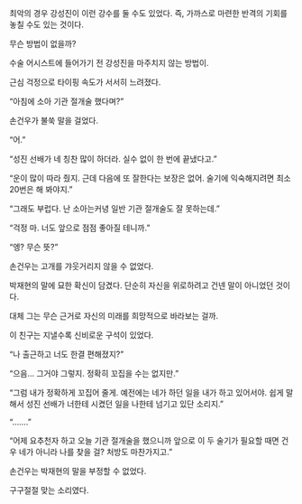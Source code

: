 최악의 경우 강성진이 이런 강수를 둘 수도 있었다. 즉, 가까스로 마련한 반격의 기회를 놓칠 수도 있는 것이다.

무슨 방법이 없을까?

수술 어시스트에 들어가기 전 강성진을 마주치지 않는 방법이.

근심 걱정으로 타이핑 속도가 서서히 느려졌다.

“아침에 소아 기관 절개술 했다며?”

손건우가 불쑥 말을 걸었다.

“어.”

“성진 선배가 네 칭찬 많이 하더라. 실수 없이 한 번에 끝냈다고.”

“운이 많이 따라 줬지. 근데 다음에 또 잘한다는 보장은 없어. 술기에 익숙해지려면 최소 20번은 해 봐야지.”

“그래도 부럽다. 난 소아는커녕 일반 기관 절개술도 잘 못하는데.”

“걱정 마. 너도 앞으로 점점 좋아질 테니까.”

“엥? 무슨 뜻?”

손건우는 고개를 갸웃거리지 않을 수 없었다.

박재현의 말에 묘한 확신이 담겼다. 단순히 자신을 위로하려고 건넨 말이 아니었던 것이다.

대체 그는 무슨 근거로 자신의 미래를 희망적으로 바라보는 걸까.

이 친구는 지낼수록 신비로운 구석이 있었다.

“나 출근하고 너도 한결 편해졌지?”

“으음… 그거야 그렇지. 정확히 꼬집을 수는 없지만.”

“그럼 내가 정확하게 꼬집어 줄게. 예전에는 네가 하던 일을 내가 하고 있어서야. 쉽게 말해서 성진 선배가 너한테 시켰던 일을 나한테 넘기고 있단 소리지.”

“…….”

“어제 요추천자 하고 오늘 기관 절개술을 했으니까 앞으로 이 두 술기가 필요할 때면 건우 네가 아니라 나를 찾을 걸? 처방도 마찬가지고.”

손건우는 박재현의 말을 부정할 수 없었다.

구구절절 맞는 소리였다.
